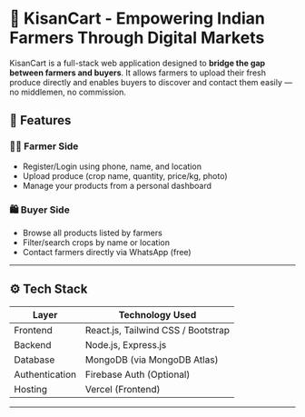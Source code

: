 # 🌾 KisanCart - Empowering Indian Farmers Through Digital Markets

KisanCart is a full-stack web application designed to **bridge the gap between farmers and buyers**. It allows farmers to upload their fresh produce directly and enables buyers to discover and contact them easily — no middlemen, no commission.

## 🚀 Features

### 👨‍🌾 Farmer Side
- Register/Login using phone, name, and location
- Upload produce (crop name, quantity, price/kg, photo)
- Manage your products from a personal dashboard

### 🛍️ Buyer Side
- Browse all products listed by farmers
- Filter/search crops by name or location
- Contact farmers directly via WhatsApp (free)

---

## ⚙️ Tech Stack

| Layer        | Technology Used             |
|--------------|-----------------------------|
| Frontend     | React.js, Tailwind CSS / Bootstrap |
| Backend      | Node.js, Express.js         |
| Database     | MongoDB (via MongoDB Atlas) |
| Authentication | Firebase Auth (Optional)   |
| Hosting      | Vercel (Frontend)

---
